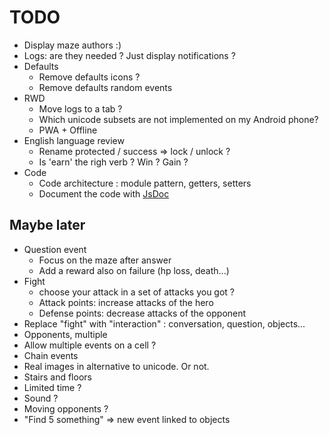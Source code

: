 # TODO

- Display maze authors :)
- Logs: are they needed ? Just display notifications ?
- Defaults
  - Remove defaults icons ?
  - Remove defaults random events
- RWD
  - Move logs to a tab ?
  - Which unicode subsets are not implemented on my Android phone?
  - PWA + Offline
- English language review
  - Rename protected / success => lock / unlock ?
  - Is 'earn' the righ verb ? Win ? Gain ?
- Code
  - Code architecture : module pattern, getters, setters
  - Document the code with [JsDoc](https://fr.wikipedia.org/wiki/JSDoc)

## Maybe later

- Question event
  - Focus on the maze after answer
  - Add a reward also on failure (hp loss, death...)
- Fight
  - choose your attack in a set of attacks you got ?
  - Attack points: increase attacks of the hero
  - Defense points: decrease attacks of the opponent
- Replace "fight" with "interaction" : conversation, question, objects...
- Opponents, multiple
- Allow multiple events on a cell ?
- Chain events
- Real images in alternative to unicode. Or not.
- Stairs and floors
- Limited time ?
- Sound ?
- Moving opponents ?
- "Find 5 something" => new event linked to objects
